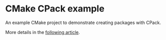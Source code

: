 # CMake CPack example

An example CMake project to demonstrate creating packages with CPack.

More details in the [following article](https://decovar.dev/blog/2021/09/23/cmake-cpack-package-deb-apt/).
